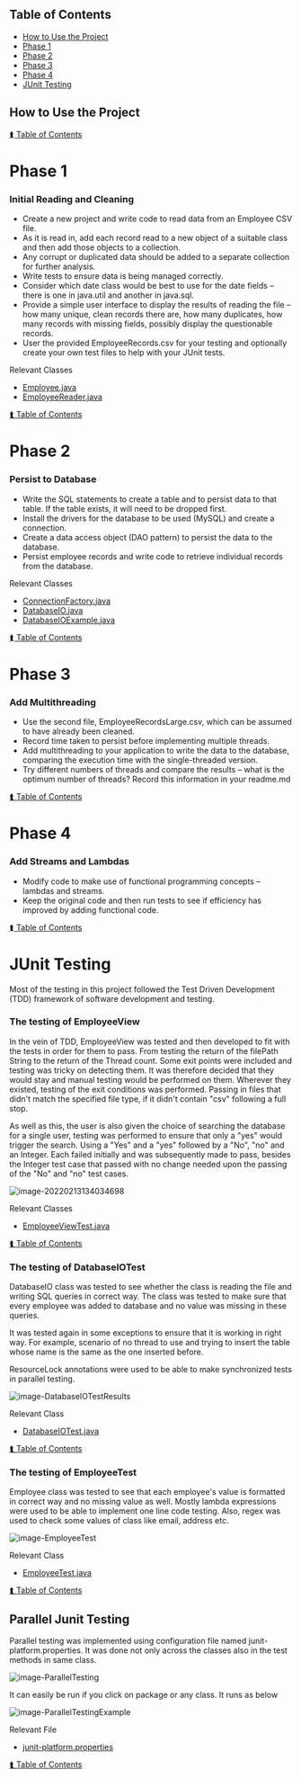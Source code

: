 ## Table of Contents
- [How to Use the Project](#how-to-use-the-project)
- [Phase 1](#phase-1)
- [Phase 2](#phase-2)
- [Phase 3](#phase-3)
- [Phase 4](#phase-4)
- [JUnit Testing](#junit-testing)

## How to Use the Project

[⮬ Table of Contents](#table-of-contents)

# Phase 1
### Initial Reading and Cleaning
- Create a new project and write code to read data from an Employee CSV file.
- As it is read in, add each record read to a new object of a suitable class and then add those objects to a collection.
- Any corrupt or duplicated data should be added to a separate collection for further analysis.
- Write tests to ensure data is being managed correctly.
- Consider which date class would be best to use for the date fields – there is one in java.util and another in java.sql.
- Provide a simple user interface to display the results of reading the file – how many unique, clean records there are, how many duplicates, how many records with missing fields, possibly display the questionable records.
- User the provided EmployeeRecords.csv for your testing and optionally create your own test files to help with your JUnit tests.

Relevant Classes
- [Employee.java](../dev/src/main/java/com/teamsix/employees/model/Employee.java)
- [EmployeeReader.java](../dev/src/main/java/com/teamsix/employees/model/EmployeeReader.java)

[⮬ Table of Contents](#table-of-contents)

# Phase 2
### Persist to Database
- Write the SQL statements to create a table and to persist data to that table. If the table exists, it will need to be dropped first.
- Install the drivers for the database to be used (MySQL) and create a connection.
- Create a data access object (DAO pattern) to persist the data to the database.
- Persist employee records and write code to retrieve individual records from the database.

Relevant Classes
- [ConnectionFactory.java](../dev/src/main/java/com/teamsix/employees/model/ConnectionFactory.java)
- [DatabaseIO.java](../dev/src/main/java/com/teamsix/employees/model/DatabaseIO.java)
- [DatabaseIOExample.java](../dev/src/main/java/com/teamsix/employees/DatabaseIOExample.java)

[⮬ Table of Contents](#table-of-contents)

# Phase 3
### Add Multithreading
- Use the second file, EmployeeRecordsLarge.csv, which can be assumed to have already been cleaned.
- Record time taken to persist before implementing multiple threads.
- Add multithreading to your application to write the data to the database, comparing the execution time with the single-threaded version.
- Try different numbers of threads and compare the results – what is the optimum number of threads? Record this information in your readme.md

[⮬ Table of Contents](#table-of-contents)

# Phase 4
### Add Streams and Lambdas
- Modify code to make use of functional programming concepts – lambdas and streams.
- Keep the original code and then run tests to see if efficiency has improved by adding functional code.

[⮬ Table of Contents](#table-of-contents)

# JUnit Testing
Most of the testing in this project followed the Test Driven Development (TDD) framework of software development and testing.

### **The testing of EmployeeView**

In the vein of TDD, EmployeeView was tested and then developed to fit with the tests in order for them to pass. From testing the return of the filePath String to the return of the Thread count. Some exit points were included and testing was tricky on detecting them. It was therefore decided that they would stay and manual testing would be performed on them. Wherever they existed, testing of the exit conditions was performed. Passing in files that didn't match the specified file type, if it didn't contain "csv" following a full stop. 

As well as this, the user is also given the choice of searching the database for a single user, testing was performed to ensure that only a "yes" would trigger the search. Using a "Yes" and a "yes" followed by a "No", "no" and an Integer. Each failed initially and was subsequently made to pass, besides the Integer test case that passed with no change needed upon the passing of the "No" and "no" test cases.

![image-20220213134034698](https://i.imgur.com/pQcPh4F.png)


Relevant Classes
- [EmployeeViewTest.java](../dev/src/test/java/com/teamsix/employees/view/EmployeeViewTest.java)

[⮬ Table of Contents](#table-of-contents)

### **The testing of DatabaseIOTest**

DatabaseIO class was tested to see whether the class is reading the file and writing SQL queries in correct way. The class was tested to make sure that every employee was added to database and no value was missing in these queries.

It was tested again in some exceptions to ensure that it is working in right way. For example, scenario of no thread to use and trying to insert the table whose name is the same as the one inserted before. 

ResourceLock annotations were used to be able to make synchronized tests in parallel testing.

![image-DatabaseIOTestResults](https://i.imgur.com/NFOUMyL.jpg)


Relevant Class
- [DatabaseIOTest.java](../dev/src/test/java/com/teamsix/employees/model/DatabaseIOTest.java)

[⮬ Table of Contents](#table-of-contents)

### **The testing of EmployeeTest**

Employee class was tested to see that each employee's value is formatted in correct way and no missing value as well. Mostly lambda expressions were used to be able to implement one line code testing. Also, regex was used to check some values of class like email, address etc. 

![image-EmployeeTest](https://i.imgur.com/8opTEvV.png)


Relevant Class
- [EmployeeTest.java](../dev/src/test/java/com/teamsix/employees/model/EmployeeTest.java)

[⮬ Table of Contents](#table-of-contents)

## Parallel Junit Testing

Parallel testing was implemented using configuration file named junit-platform.properties. It was done not only across the classes also in the test methods in same class.

![image-ParallelTesting](https://i.imgur.com/mAcIGf4.png)

It can easily be run if you click on package or any class. It runs as below

![image-ParallelTestingExample](https://i.imgur.com/YzeWTqR.png)


Relevant File
- [junit-platform.properties](../dev/src/test/resources/junit-platform.properties)

[⮬ Table of Contents](#table-of-contents)